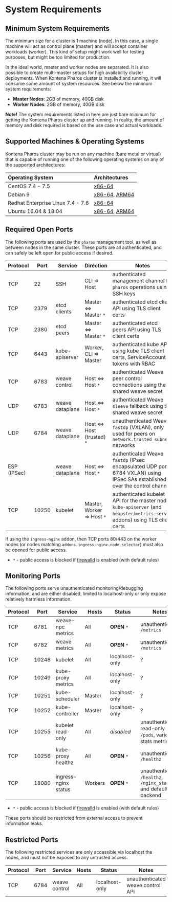 # System Requirements

## Minimum System Requirements

The minimum size for a cluster is 1 machine (node). In this case, a single machine will act as control plane (master) and will accept container workloads (worker). This kind of setup might work well for testing purposes, but might be too limited for production.

In the ideal world, master and worker nodes are separated. It is also possible to create multi-master setups for high availability cluster deployments. When Kontena Pharos cluster is installed and running, it will consume some amount of system resources. See below the minimum system requirements:

* **Master Nodes**: 2GB of memory, 40GB disk
* **Worker Nodes**: 2GB of memory, 40GB disk

**Note!** The system requirements listed in here are just bare minimum for getting the Kontena Pharos cluster up and running. In reality, the amount of memory and disk required is based on the use case and actual workloads.

## Supported Machines & Operating Systems

Kontena Pharos cluster may be run on any machine (bare metal or virtual) that is capable of running one of the following operating systems on any of the supported architectures:

| Operating System                  | Architectures
|:----------------------------------|:------------------------------------------------
| CentOS 7.4 - 7.5                  | [x86-64](https://en.wikipedia.org/wiki/X86-64)
| Debian 9                          | [x86-64](https://en.wikipedia.org/wiki/X86-64), [ARM64](https://en.wikipedia.org/wiki/ARM_architecture)
| Redhat Enterprise Linux 7.4 - 7.6 | [x86-64](https://en.wikipedia.org/wiki/X86-64)
| Ubuntu 16.04 & 18.04              | [x86-64](https://en.wikipedia.org/wiki/X86-64), [ARM64](https://en.wikipedia.org/wiki/ARM_architecture)

## Required Open Ports

The following ports are used by the `pharos` management tool, as well as between nodes in the same cluster. These ports are all authenticated, and can safely be left open for public access if desired.

| Protocol    | Port        | Service         | Direction               | Notes
|-------------|-------------|-----------------|-------------------------|-------
| TCP         | 22          | SSH             | CLI => Host             | authenticated management channel for `pharos` operations using SSH keys
| TCP         | 2379        | etcd clients    | Master <=> Master `*`   | authenticated etcd client API using TLS client certs
| TCP         | 2380        | etcd peers      | Master <=> Master `*`   | authenticated etcd peers API using TLS client certs
| TCP         | 6443        | kube-apiserver  | Worker, CLI => Master   | authenticated kube API using kube TLS client certs, ServiceAccount tokens with RBAC
| TCP         | 6783        | weave control   | Host <=> Host `*`       | authenticated Weave peer control connections using the shared weave secret
| UDP         | 6783        | weave dataplane | Host <=> Host `*`       | authenticated Weave `sleeve` fallback using the shared weave secret
| UDP         | 6784        | weave dataplane | Host <=> Host (trusted) `*` | unauthenticated Weave `fastdp` (VXLAN), only used for peers on `network.trusted_subnets` networks
| ESP (IPSec) |             | weave dataplane | Host <=> Host `*`       | authenticated Weave `fastdp` (IPsec encapsulated UDP port 6784 VXLAN) using IPSec SAs established over the control channel
| TCP         | 10250       | kubelet         | Master, Worker => Host `*` | authenticated kubelet API for the master node `kube-apiserver` (and `heapster`/`metrics-server` addons) using TLS client certs

If using the `ingress-nginx` addon, then TCP ports 80/443 on the worker nodes (or nodes matching `addons.ingress-nginx.node_selector`) must also be opened for public access.

- `*` - public access is blocked if [firewalld](networking/README.md#firewalld) is enabled (with default rules)

## Monitoring Ports

The following ports serve unauthenticated monitoring/debugging information, and are either disabled, limited to localhost-only or only expose relatively harmless information.

| Protocol    | Port        | Service               | Hosts   | Status          | Notes
|-------------|-------------|-----------------------|---------|-----------------|-------
| TCP         | 6781        | weave-npc metrics     | All     | **OPEN** `*`    | unauthenticated `/metrics`
| TCP         | 6782        | weave metrics         | All     | **OPEN** `*`    | unauthenticated `/metrics`
| TCP         | 10248       | kubelet               | All     | localhost-only  | ?
| TCP         | 10249       | kube-proxy metrics    | All     | localhost-only  | ?
| TCP         | 10251       | kube-scheduler        | Master  | localhost-only  | ?
| TCP         | 10252       | kube-controller       | Master  | localhost-only  | ?
| TCP         | 10255       | kubelet read-only     | All     | *disabled*      | unauthenticated read-only `/pods`, various stats metrics
| TCP         | 10256       | kube-proxy healthz    | All     | **OPEN** `*`    | unauthenticated `/healthz`
| TCP         | 18080       | ingress-nginx status  | Workers | **OPEN** `*`    | unauthenticated `/healthz`, `/nginx_status` and default backend

- `*` - public access is blocked if [firewalld](networking/README.md#firewalld) is enabled (with default rules)

These ports should be restricted from external access to prevent information leaks.

## Restricted Ports

The following restricted services are only accessible via localhost the nodes, and must not be exposed to any untrusted access.

| Protocol    | Port        | Service               | Hosts   | Status          | Notes
|-------------|-------------|-----------------------|---------|-----------------|------
| TCP         | 6784        | weave control         | All     | localhost-only  | unauthenticated weave control API
